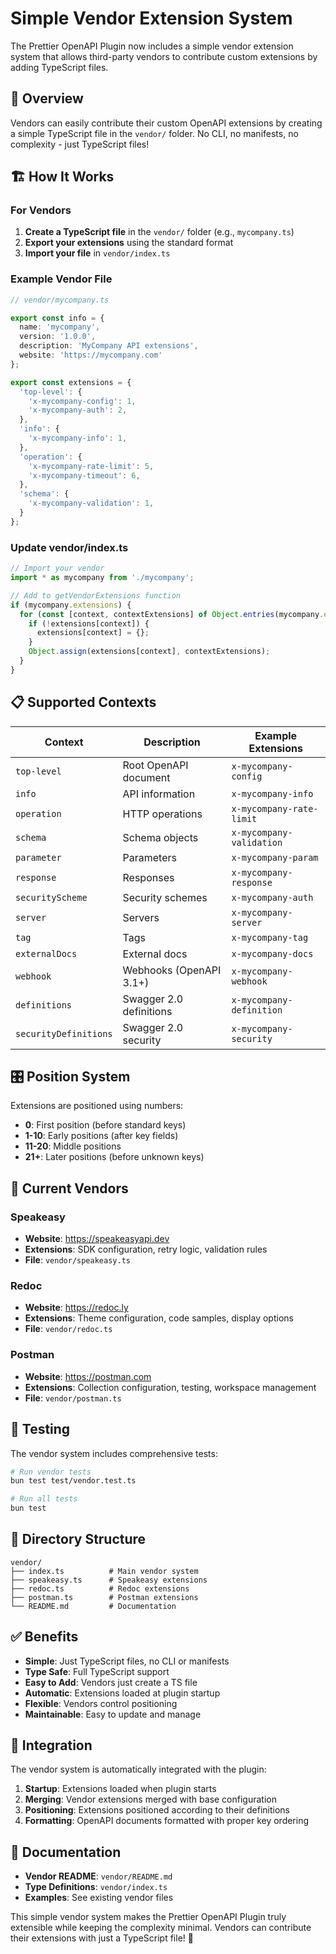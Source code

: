 # Simple Vendor Extension System

The Prettier OpenAPI Plugin now includes a simple vendor extension system that allows third-party vendors to contribute custom extensions by adding TypeScript files.

## 🎯 Overview

Vendors can easily contribute their custom OpenAPI extensions by creating a simple TypeScript file in the `vendor/` folder. No CLI, no manifests, no complexity - just TypeScript files!

## 🏗️ How It Works

### For Vendors

1. **Create a TypeScript file** in the `vendor/` folder (e.g., `mycompany.ts`)
2. **Export your extensions** using the standard format
3. **Import your file** in `vendor/index.ts`

### Example Vendor File

```typescript
// vendor/mycompany.ts

export const info = {
  name: 'mycompany',
  version: '1.0.0',
  description: 'MyCompany API extensions',
  website: 'https://mycompany.com'
};

export const extensions = {
  'top-level': {
    'x-mycompany-config': 1,
    'x-mycompany-auth': 2,
  },
  'info': {
    'x-mycompany-info': 1,
  },
  'operation': {
    'x-mycompany-rate-limit': 5,
    'x-mycompany-timeout': 6,
  },
  'schema': {
    'x-mycompany-validation': 1,
  }
};
```

### Update vendor/index.ts

```typescript
// Import your vendor
import * as mycompany from './mycompany';

// Add to getVendorExtensions function
if (mycompany.extensions) {
  for (const [context, contextExtensions] of Object.entries(mycompany.extensions)) {
    if (!extensions[context]) {
      extensions[context] = {};
    }
    Object.assign(extensions[context], contextExtensions);
  }
}
```

## 📋 Supported Contexts

| Context | Description | Example Extensions |
|---------|------------|----------------------|
| `top-level` | Root OpenAPI document | `x-mycompany-config` |
| `info` | API information | `x-mycompany-info` |
| `operation` | HTTP operations | `x-mycompany-rate-limit` |
| `schema` | Schema objects | `x-mycompany-validation` |
| `parameter` | Parameters | `x-mycompany-param` |
| `response` | Responses | `x-mycompany-response` |
| `securityScheme` | Security schemes | `x-mycompany-auth` |
| `server` | Servers | `x-mycompany-server` |
| `tag` | Tags | `x-mycompany-tag` |
| `externalDocs` | External docs | `x-mycompany-docs` |
| `webhook` | Webhooks (OpenAPI 3.1+) | `x-mycompany-webhook` |
| `definitions` | Swagger 2.0 definitions | `x-mycompany-definition` |
| `securityDefinitions` | Swagger 2.0 security | `x-mycompany-security` |

## 🎛️ Position System

Extensions are positioned using numbers:

- **0**: First position (before standard keys)
- **1-10**: Early positions (after key fields)
- **11-20**: Middle positions
- **21+**: Later positions (before unknown keys)

## 🚀 Current Vendors

### Speakeasy
- **Website**: https://speakeasyapi.dev
- **Extensions**: SDK configuration, retry logic, validation rules
- **File**: `vendor/speakeasy.ts`

### Redoc
- **Website**: https://redoc.ly
- **Extensions**: Theme configuration, code samples, display options
- **File**: `vendor/redoc.ts`

### Postman
- **Website**: https://postman.com
- **Extensions**: Collection configuration, testing, workspace management
- **File**: `vendor/postman.ts`

## 🧪 Testing

The vendor system includes comprehensive tests:

```bash
# Run vendor tests
bun test test/vendor.test.ts

# Run all tests
bun test
```

## 📁 Directory Structure

```
vendor/
├── index.ts          # Main vendor system
├── speakeasy.ts      # Speakeasy extensions
├── redoc.ts          # Redoc extensions
├── postman.ts        # Postman extensions
└── README.md         # Documentation
```

## ✅ Benefits

- **Simple**: Just TypeScript files, no CLI or manifests
- **Type Safe**: Full TypeScript support
- **Easy to Add**: Vendors just create a TS file
- **Automatic**: Extensions loaded at plugin startup
- **Flexible**: Vendors control positioning
- **Maintainable**: Easy to update and manage

## 🔧 Integration

The vendor system is automatically integrated with the plugin:

1. **Startup**: Extensions loaded when plugin starts
2. **Merging**: Vendor extensions merged with base configuration
3. **Positioning**: Extensions positioned according to their definitions
4. **Formatting**: OpenAPI documents formatted with proper key ordering

## 📖 Documentation

- **Vendor README**: `vendor/README.md`
- **Type Definitions**: `vendor/index.ts`
- **Examples**: See existing vendor files

This simple vendor system makes the Prettier OpenAPI Plugin truly extensible while keeping the complexity minimal. Vendors can contribute their extensions with just a TypeScript file! 🎉

